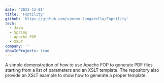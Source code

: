 ```yaml
---
date: '2021-12-01'
title: 'Foptility'
github: 'https://github.com/simone-lungarella/Foptility'
tech:
  - Java
  - Spring
  - Apache FOP
  - XSLT
company: ''
showInProjects: true
---
```


A simple demonstration of how to use Apache FOP to generate PDF files starting from a list of parameters and an XSLT template.
The repository also provide an XSLT example to show how to generate a proper template.

